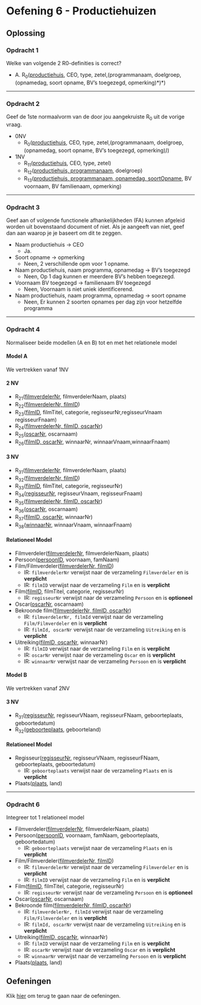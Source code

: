 # Oefening 6 - Productiehuizen

## Oplossing
### Opdracht 1
Welke van volgende 2 R0-definities is correct? ​
- A. R<sub>0</sub>(<ins>productiehuis</ins>, CEO, type, zetel,(programmanaam, doelgroep,(opnamedag, soort opname, BV’s toegezegd, opmerking)\*)\*)​

--- 

### Opdracht 2
Geef de 1ste normaalvorm van de door jou ​aangekruiste R<sub>0</sub> uit de vorige vraag.
- 0NV
    - R<sub>0</sub>(<ins>productiehuis</ins>, CEO, type, zetel,(programmanaam, doelgroep,(opnamedag, soort opname, BV’s toegezegd, opmerking)*)*)​ 
- 1NV
    - R<sub>11</sub>(<ins>productiehuis</ins>, CEO, type, zetel) ​
    - R<sub>12</sub>(<ins>productiehuis, programmanaam</ins>, doelgroep) ​
    - R<sub>13</sub>(<ins>productiehuis, programmanaam, opnamedag, soortOpname</ins>, BV voornaam, BV familienaam, opmerking)

--- 

### Opdracht 3
Geef aan of volgende functionele afhankelijkheden (FA) kunnen afgeleid worden uit bovenstaand document of niet. Als je aangeeft van niet, geef dan aan waarop je je baseert om dit te zeggen.
- Naam productiehuis → CEO​
    - Ja.
- Soort opname → opmerking
    - Neen, 2 verschillende opm voor 1 opname.
- Naam productiehuis, naam programma, opnamedag → BV’s toegezegd
    - Neen, Op 1 dag kunnen er  meerdere BV’s hebben toegezegd​. 
- Voornaam BV toegezegd → familienaam BV toegezegd
    - Neen, Voornaam is niet uniek identificerend​.
- Naam productiehuis, naam programma, opnamedag → soort opname
    - Neen, Er kunnen 2 soorten opnames per dag zijn voor hetzelfde programma​

--- 

### Opdracht 4
Normaliseer beide modellen (A en B) tot en met het relationele model

#### Model A
We vertrekken vanaf 1NV
#### 2 NV
- R<sub>21</sub>(<ins>filmverdelerNr</ins>, filmverdelerNaam, plaats)
- R<sub>22</sub>(<ins>filmverdelerNr, filmID</ins>)
- R<sub>23</sub>(<ins>filmID</ins>, filmTitel, categorie, regisseurNr,​ regisseurVnaam regisseurFnaam)
- R<sub>24</sub>(<ins>filmverdelerNr, filmID, oscarNr</ins>)
- R<sub>25</sub>(<ins>oscarNr</ins>, oscarnaam)
- R<sub>26</sub>(<ins>filmID, oscarNr</ins>, winnaarNr, winnaarVnaam,​winnaarFnaam) 

#### 3 NV
- R<sub>31</sub>(<ins>filmverdelerNr</ins>, filmverdelerNaam, plaats)
- R<sub>32</sub>(<ins>filmverdelerNr, filmID</ins>)
- R<sub>33</sub>(<ins>filmID</ins>, filmTitel, categorie, regisseurNr)
- R<sub>34</sub>(<ins>regisseurNr</ins>, regisseurVnaam, regisseurFnaam)
- R<sub>35</sub>(<ins>filmverdelerNr, filmID, oscarNr</ins>)
- R<sub>36</sub>(<ins>oscarNr</ins>, oscarnaam)
- R<sub>37</sub>(<ins>filmID, oscarNr</ins>, winnaarNr)
- R<sub>38</sub>(<ins>winnaarNr</ins>, winnaarVnaam, winnaarFnaam)

#### Relationeel Model
- Filmverdeler(<ins>filmverdelerNr</ins>, filmverdelerNaam, plaats)​
- Persoon(<ins>persoonID</ins>, voornaam, famNaam) ​
- Film/Filmverdeler(<ins>filmverdelerNr, filmID</ins>)​
    - IR: `filmverdelerNr` verwijst naar de verzameling `Filmverdeler` en is **verplicht**
    - IR: `filmID` verwijst naar de verzameling `Film` en is **verplicht**
- Film(<ins>filmID</ins>, filmTitel, categorie, regisseurNr)​
    - IR: `regisseurNr` verwijst naar de verzameling `Persoon` en is **optioneel**
- Oscar(<ins>oscarNr</ins>, oscarnaam)​
- Bekroonde film(<ins>filmverdelerNr, filmID, oscarNr</ins>)​
    - IR: `filmverdelerNr, filmId` verwijst naar de verzameling `Film/Filmverdeler` en is **verplicht​**
    - IR: `filmId, oscarNr` verwijst naar de verzameling `Uitreiking` en is **verplicht​**
- Uitreiking(<ins>filmID, oscarNr</ins>, winnaarNr)​
    - IR: `filmID` verwijst naar de verzameling `Film` en is **verplicht**
    - IR: `oscarNr` verwijst naar de verzameling `Oscar` en is **verplicht**
    - IR: `winnaarNr` verwijst naar de verzameling `Persoon` en is **verplicht**

#### Model B
We vertrekken vanaf 2NV
#### 3 NV
- R<sub>31</sub>(<ins>regisseurNr</ins>, regisseurVNaam, regisseurFNaam,    geboorteplaats, geboortedatum)​
- R<sub>32</sub>(<ins>geboorteplaats</ins>, geboorteland)​

#### Relationeel Model
- Regisseur(<ins>regisseurNr</ins>, regisseurVNaam, regisseurFNaam, geboorteplaats, geboortedatum)
    - IR: `geboorteplaats` verwijst naar de verzameling `Plaats` en is **verplicht**
- Plaats(<ins>plaats</ins>, land)

--- 

### Opdracht 6 
Integreer tot 1 relationeel model
- Filmverdeler(<ins>filmverdelerNr</ins>, filmverdelerNaam, plaats)​
- Persoon(<ins>persoonID</ins>, voornaam, famNaam, geboorteplaats, geboortedatum) ​
    - IR: `geboorteplaats` verwijst naar de verzameling `Plaats` en is **verplicht**
- Film/Filmverdeler(<ins>filmverdelerNr, filmID</ins>)​
    - IR: `filmverdelerNr` verwijst naar de verzameling `Filmverdeler` en is **verplicht**
    - IR: `filmID` verwijst naar de verzameling `Film` en is **verplicht**
- Film(<ins>filmID</ins>, filmTitel, categorie, regisseurNr)​
    - IR: `regisseurNr` verwijst naar de verzameling `Persoon` en is **optioneel**
- Oscar(<ins>oscarNr</ins>, oscarnaam)​
- Bekroonde film(<ins>filmverdelerNr, filmID, oscarNr</ins>)​
    - IR: `filmverdelerNr, filmId` verwijst naar de verzameling `Film/Filmverdeler` en is **verplicht​**
    - IR: `filmId, oscarNr` verwijst naar de verzameling `Uitreiking` en is **verplicht​**
- Uitreiking(<ins>filmID, oscarNr</ins>, winnaarNr)​
    - IR: `filmID` verwijst naar de verzameling `Film` en is **verplicht**
    - IR: `oscarNr` verwijst naar de verzameling `Oscar` en is **verplicht**
    - IR: `winnaarNr` verwijst naar de verzameling `Persoon` en is **verplicht**
- Plaats(<ins>plaats</ins>, land)

## Oefeningen
Klik [hier](../exercises.md) om terug te gaan naar de oefeningen.
